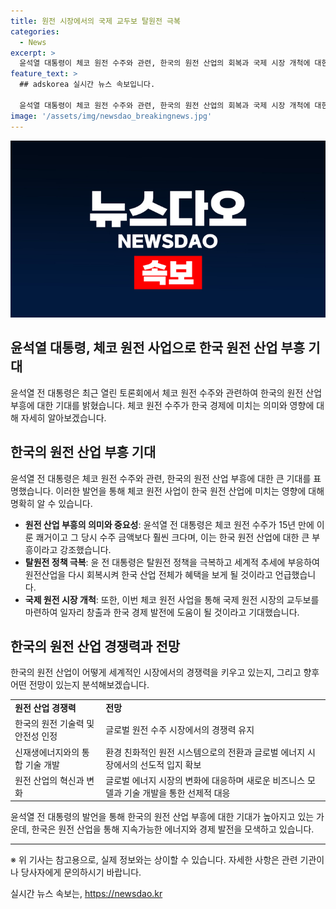 ```yaml
---
title: 원전 시장에서의 국제 교두보 탈원전 극복
categories:
  - News
excerpt: >
  윤석열 대통령이 체코 원전 수주와 관련, 한국의 원전 산업의 회복과 국제 시장 개척에 대한 중요성을 강조했습니다. 체코 원전 수주로 인한 기쁨과 긍정적인 경제적 영향을 강조하며, 탈원전 정책 극복과 국제 원전 시장에서의 기회를 갖고 일자리와 경제 발전을 기대하고 있습니다.
feature_text: >
  ## adskorea 실시간 뉴스 속보입니다.

  윤석열 대통령이 체코 원전 수주와 관련, 한국의 원전 산업의 회복과 국제 시장 개척에 대한 중요성을 강조했습니다. 체코 원전 수주로 인한 기쁨과 긍정적인 경제적 영향을 강조하며, 탈원전 정책 극복과 국제 원전 시장에서의 기회를 갖고 일자리와 경제 발전을 기대하고 있습니다.
image: '/assets/img/newsdao_breakingnews.jpg'
---
```


<p><img src="/assets/img/newsdao_breakingnews.jpg" alt="adskorea 속보" /></p>

<h2>윤석열 대통령, 체코 원전 사업으로 한국 원전 산업 부흥 기대</h2>

<p data-ke-size="size16">윤석열 전 대통령은 최근 열린 토론회에서 체코 원전 수주와 관련하여 한국의 원전 산업 부흥에 대한 기대를 밝혔습니다. 체코 원전 수주가 한국 경제에 미치는 의미와 영향에 대해 자세히 알아보겠습니다.</p>

<h2 data-ke-size="size26">한국의 원전 산업 부흥 기대</h2>

<p data-ke-size="size16">윤석열 전 대통령은 체코 원전 수주와 관련, 한국의 원전 산업 부흥에 대한 큰 기대를 표명했습니다. 이러한 발언을 통해 체코 원전 사업이 한국 원전 산업에 미치는 영향에 대해 명확히 알 수 있습니다.</p>

<ul>
  <li><b>원전 산업 부흥의 의미와 중요성</b>: 윤석열 전 대통령은 체코 원전 수주가 15년 만에 이룬 쾌거이고 그 당시 수주 금액보다 훨씬 크다며, 이는 한국 원전 산업에 대한 큰 부흥이라고 강조했습니다.</li>
  <li><b>탈원전 정책 극복</b>: 윤 전 대통령은 탈원전 정책을 극복하고 세계적 추세에 부응하여 원전산업을 다시 회복시켜 한국 산업 전체가 혜택을 보게 될 것이라고 언급했습니다.</li>
  <li><b>국제 원전 시장 개척</b>: 또한, 이번 체코 원전 사업을 통해 국제 원전 시장의 교두보를 마련하여 일자리 창출과 한국 경제 발전에 도움이 될 것이라고 기대했습니다.</li>
</ul>

<h2 data-ke-size="size26">한국의 원전 산업 경쟁력과 전망</h2>

<p data-ke-size="size16">한국의 원전 산업이 어떻게 세계적인 시장에서의 경쟁력을 키우고 있는지, 그리고 향후 어떤 전망이 있는지 분석해보겠습니다.</p>

<table>
  <tr>
    <td><b>원전 산업 경쟁력</b></td>
    <td><b>전망</b></td>
  </tr>
  <tr>
    <td>한국의 원전 기술력 및 안전성 인정</td>
    <td>글로벌 원전 수주 시장에서의 경쟁력 유지</td>
  </tr>
  <tr>
    <td>신재생에너지와의 통합 기술 개발</td>
    <td>환경 친화적인 원전 시스템으로의 전환과 글로벌 에너지 시장에서의 선도적 입지 확보</td>
  </tr>
  <tr>
    <td>원전 산업의 혁신과 변화</td>
    <td>글로벌 에너지 시장의 변화에 대응하며 새로운 비즈니스 모델과 기술 개발을 통한 선제적 대응</td>
  </tr>
</table>

<p data-ke-size="size16">윤석열 전 대통령의 발언을 통해 한국의 원전 산업 부흥에 대한 기대가 높아지고 있는 가운데, 한국은 원전 산업을 통해 지속가능한 에너지와 경제 발전을 모색하고 있습니다.</p>

<hr>

<p data-ke-size="size16">※ 위 기사는 참고용으로, 실제 정보와는 상이할 수 있습니다. 자세한 사항은 관련 기관이나 당사자에게 문의하시기 바랍니다.</p>
실시간 뉴스 속보는, <a href="https://newsdao.kr" rel="dofollow">https://newsdao.kr</a>


